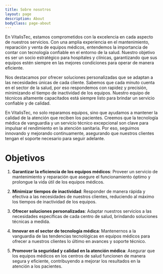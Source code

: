 ```yaml
---
title: Sobre nosotros
layout: page
description: About
bodyClass: page-about
---
```


En VitalisTec, estamos comprometidos con la excelencia en cada aspecto de nuestros servicios. Con una amplia experiencia en el mantenimiento, reparación y venta de equipos médicos, entendemos la importancia de contar con tecnología confiable en el entorno de la salud. Nuestro objetivo es ser un socio estratégico para hospitales y clínicas, garantizando que sus equipos estén siempre en las mejores condiciones para operar de manera eficiente.

Nos destacamos por ofrecer soluciones personalizadas que se adaptan a las necesidades únicas de cada cliente. Sabemos que cada minuto cuenta en el sector de la salud, por eso respondemos con rapidez y precisión, minimizando el tiempo de inactividad de los equipos. Nuestro equipo de técnicos altamente capacitados está siempre listo para brindar un servicio confiable y de calidad.

En VitalisTec, no solo reparamos equipos, sino que ayudamos a mantener la calidad de la atención que reciben los pacientes. Creemos que la tecnología médica de vanguardia y un servicio técnico excepcional son clave para impulsar el rendimiento en la atención sanitaria. Por eso, seguimos innovando y mejorando continuamente, asegurando que nuestros clientes tengan el soporte necesario para seguir adelante.


# Objetivos

1. **Garantizar la eficiencia de los equipos médicos**: Proveer un servicio de mantenimiento y reparación que asegure el funcionamiento óptimo y prolongue la vida útil de los equipos médicos.

2. **Minimizar tiempos de inactividad**: Responder de manera rápida y efectiva a las necesidades de nuestros clientes, reduciendo al máximo los tiempos de inactividad de los equipos.

3. **Ofrecer soluciones personalizadas**: Adaptar nuestros servicios a las necesidades específicas de cada centro de salud, brindando soluciones técnicas a medida.

4. **Innovar en el sector de tecnología médica**: Mantenernos a la vanguardia de las tendencias tecnológicas en equipos médicos para ofrecer a nuestros clientes lo último en avances y soporte técnico.

5. **Promover la seguridad y calidad en la atención médica**: Asegurar que los equipos médicos en los centros de salud funcionen de manera segura y eficiente, contribuyendo a mejorar los resultados en la atención a los pacientes.
